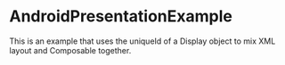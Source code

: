 # AndroidPresentationExample
This is an example that uses the uniqueId of a Display object to mix XML layout and Composable together.
